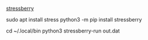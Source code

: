 [stressberry](https://github.com/nschloe/stressberry)

sudo apt install stress 
python3 -m pip install stressberry

cd ~/.local/bin
python3 stressberry-run out.dat
